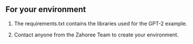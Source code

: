 ## For your environment

1. The requirements.txt contains the libraries used for the GPT-2 example.

2. Contact anyone from the Zahoree Team to create your environment.